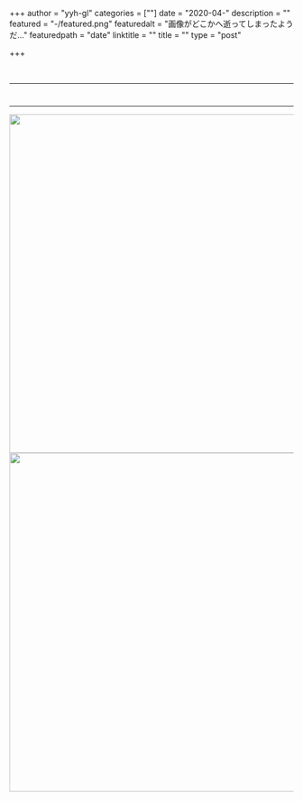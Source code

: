+++
author = "yyh-gl"
categories = [""]
date = "2020-04-"
description = ""
featured = "-/featured.png"
featuredalt = "画像がどこかへ逝ってしまったようだ…"
featuredpath = "date"
linktitle = ""
title = ""
type = "post"

+++


<br>

---
# 
---









<img src="http://localhost:1313/tech-blog/img/tech-blog/2020/04/-/-" width="600">
<img src="https://yyh-gl.github.io/tech-blog/img/tech-blog/2020/04/-/-" width="600">
